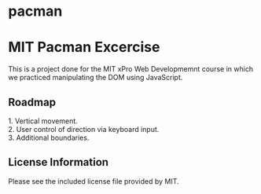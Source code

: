 # pacman
<h1>MIT Pacman Excercise</h1>
This is a project done for the MIT xPro Web Developmemnt course in which we practiced manipulating the DOM using JavaScript.

<h2>Roadmap</h2>
1. Vertical movement. <br>
2. User control of direction via keyboard input. <br>
3. Additional boundaries.

<h2>License Information</h2>
Please see the included license file provided by MIT.
